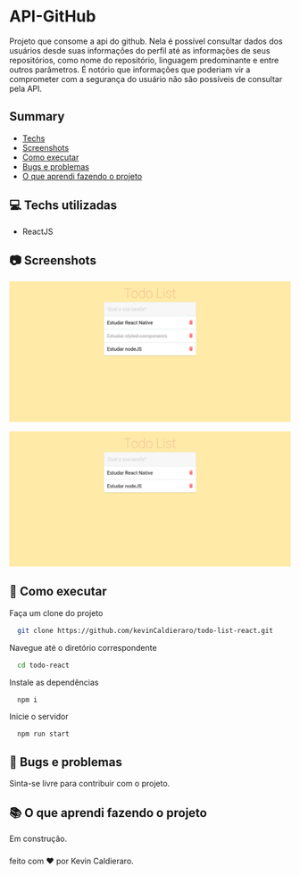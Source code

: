 # API-GitHub

Projeto que consome a api do github. Nela é possível consultar dados dos usuários desde suas informações do perfil até as informações de seus repositórios, como nome do repositório, linguagem predominante e entre outros parâmetros. É notório que informações que poderiam vir a comprometer com a segurança do usuário não são possíveis de consultar pela API.

## Summary

- [Techs](#computer-techs-utilizadas)
- [Screenshots](#camera-screenshots)
- [Como executar](#rocket-como-executar)
- [Bugs e problemas](#bug-bugs-e-problemas)
- [O que aprendi fazendo o projeto](#books-o-que-aprendi-fazendo-o-projeto)

## :computer: Techs utilizadas

- ReactJS

## :camera: Screenshots

![App Screenshot](https://github.com/kevinCaldieraro/todo-list-react/blob/main/.github/todo-list-0.png)

![App Screenshot](https://github.com/kevinCaldieraro/todo-list-react/blob/main/.github/todo-list-1.png)

## :rocket: Como executar

Faça um clone do projeto

```bash
  git clone https://github.com/kevinCaldieraro/todo-list-react.git
```

Navegue até o diretório correspondente

```bash
  cd todo-react
```

Instale as dependências

```bash
  npm i
```

Inicie o servidor

```bash
  npm run start
```

## :bug: Bugs e problemas

Sinta-se livre para contribuir com o projeto.

## :books: O que aprendi fazendo o projeto

Em construção.

###

feito com :heart: por Kevin Caldieraro.
